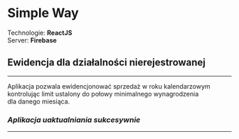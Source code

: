   # Simple Way
 
 Technologie:    **ReactJS**  
 Server:         **Firebase**
 
 ## Ewidencja dla działalności nierejestrowanej
 ___
 Aplikacja pozwala ewidencjonować sprzedaż w roku kalendarzowym    
 kontrolując limit ustalony do połowy minimalnego wynagrodzenia   
 dla danego miesiąca.
 
 ### _Aplikacja uaktualniania sukcesywnie_
 
 ___

